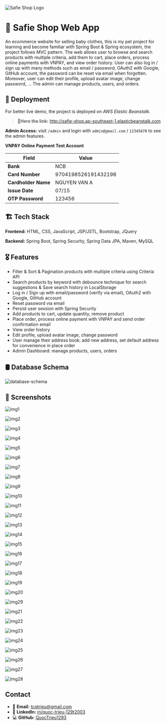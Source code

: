 ![Safie Shop Logo](https://github.com/QuocTrieu1293/host-image/blob/ac7e4a2e8432badd323a89a38c83b911b63888a0/Safie-Shop-SpringBoot-MVC/safie-logo.png)

# 🛒 Safie Shop Web App

An ecommerce website for selling baby clothes, this  is my pet project for learning and become familiar with Spring Boot & Spring ecosystem, the project follows MVC pattern. The web allows user to browse and search products with multiple criteria, add them to cart, place orders, process online payments with VNPAY, and view order history. User can also log in / sign up with many methods such as email / password, OAuth2 with Google, GitHub account, the password can be reset via email when forgotten. Moreover, user can edit their profile, upload avatar image, change password, ... The admin can manage products, users, and orders.

## 🚀 Deployment

For better live demo, the project is deployed on *AWS Elastic Beanstalk*.
> **🔗Here the link:** <http://safie-shop.ap-southeast-1.elasticbeanstalk.com>

**Admin Access:** visit `/admin` and login with `admin@gmail.com` / `12345678` to see the admin features.

**VNPAY Online Payment Test Account**

| Field               | Value               |
|---------------------|---------------------|
| **Bank**            | NCB                 |
| **Card Number**     | 9704198526191432198 |
| **Cardholder Name** | NGUYEN VAN A        |
| **Issue Date**      | 07/15               |
| **OTP Password**    | 123456              |

## 🏗️ Tech Stack

**Frontend:** HTML, CSS, JavaScript, JSP/JSTL, Bootstrap, JQuery

**Backend:** Spring Boot, Spring Security, Spring Data JPA, Maven, MySQL

## 🎖️ Features

- Filter & Sort & Pagination products with multiple criteria using Criteria API
- Search products by keyword with debounce technique for search suggestions & Save search history in LocalStorage
- Log in / Sign up with email/password (verify via email), OAuth2 with Google, GitHub account
- Reset password via email
- Persist user session with Spring Security
- Add products to cart, update quantity, remove product
- Place order, process online payment with VNPAY and send order confirmation email
- View order history
- Edit profile, upload avatar image, change password
- User manage their address book: add new address, set default address for convenience in place order
- Admin Dashboard: manage products, users, orders

## 🛢️ Database Schema

![database-schema](https://github.com/QuocTrieu1293/host-image/blob/3e299dfcb5edf56835965d41c3c9bc0cd405fe9f/Safie-Shop-SpringBoot-MVC/SafieShop-Schema.png)

## 📸 Screenshots

![img1](https://github.com/QuocTrieu1293/host-image/blob/ac7e4a2e8432badd323a89a38c83b911b63888a0/Safie-Shop-SpringBoot-MVC/img1.png)

![img2](https://github.com/QuocTrieu1293/host-image/blob/ac7e4a2e8432badd323a89a38c83b911b63888a0/Safie-Shop-SpringBoot-MVC/img2.png)

![img3](https://github.com/QuocTrieu1293/host-image/blob/ac7e4a2e8432badd323a89a38c83b911b63888a0/Safie-Shop-SpringBoot-MVC/img3.png)

![img4](https://github.com/QuocTrieu1293/host-image/blob/ac7e4a2e8432badd323a89a38c83b911b63888a0/Safie-Shop-SpringBoot-MVC/img4.png)

![img5](https://github.com/QuocTrieu1293/host-image/blob/ac7e4a2e8432badd323a89a38c83b911b63888a0/Safie-Shop-SpringBoot-MVC/img5.png)

![img6](https://github.com/QuocTrieu1293/host-image/blob/ac7e4a2e8432badd323a89a38c83b911b63888a0/Safie-Shop-SpringBoot-MVC/img6.png)

![img7](https://github.com/QuocTrieu1293/host-image/blob/ac7e4a2e8432badd323a89a38c83b911b63888a0/Safie-Shop-SpringBoot-MVC/img7.png)

![img8](https://github.com/QuocTrieu1293/host-image/blob/ac7e4a2e8432badd323a89a38c83b911b63888a0/Safie-Shop-SpringBoot-MVC/img8.png)

![img9](https://github.com/QuocTrieu1293/host-image/blob/ac7e4a2e8432badd323a89a38c83b911b63888a0/Safie-Shop-SpringBoot-MVC/img9.png)

![img10](https://github.com/QuocTrieu1293/host-image/blob/ac7e4a2e8432badd323a89a38c83b911b63888a0/Safie-Shop-SpringBoot-MVC/img10.png)

![img11](https://github.com/QuocTrieu1293/host-image/blob/ac7e4a2e8432badd323a89a38c83b911b63888a0/Safie-Shop-SpringBoot-MVC/img11.png)

![img12](https://github.com/QuocTrieu1293/host-image/blob/ac7e4a2e8432badd323a89a38c83b911b63888a0/Safie-Shop-SpringBoot-MVC/img12.png)

![img13](https://github.com/QuocTrieu1293/host-image/blob/ac7e4a2e8432badd323a89a38c83b911b63888a0/Safie-Shop-SpringBoot-MVC/img13.png)

![img14](https://github.com/QuocTrieu1293/host-image/blob/ac7e4a2e8432badd323a89a38c83b911b63888a0/Safie-Shop-SpringBoot-MVC/img14.png)

![img15](https://github.com/QuocTrieu1293/host-image/blob/ac7e4a2e8432badd323a89a38c83b911b63888a0/Safie-Shop-SpringBoot-MVC/img15.png)

![img16](https://github.com/QuocTrieu1293/host-image/blob/ac7e4a2e8432badd323a89a38c83b911b63888a0/Safie-Shop-SpringBoot-MVC/img16.png)

![img17](https://github.com/QuocTrieu1293/host-image/blob/ac7e4a2e8432badd323a89a38c83b911b63888a0/Safie-Shop-SpringBoot-MVC/img17.png)

![img18](https://github.com/QuocTrieu1293/host-image/blob/ac7e4a2e8432badd323a89a38c83b911b63888a0/Safie-Shop-SpringBoot-MVC/img18.png)

![img19](https://github.com/QuocTrieu1293/host-image/blob/ac7e4a2e8432badd323a89a38c83b911b63888a0/Safie-Shop-SpringBoot-MVC/img19.png)

![img20](https://github.com/QuocTrieu1293/host-image/blob/ac7e4a2e8432badd323a89a38c83b911b63888a0/Safie-Shop-SpringBoot-MVC/img20.png)

![img29](https://github.com/QuocTrieu1293/host-image/blob/6623b2a6be37da065376eee7f12af14bc8fb1c2d/Safie-Shop-SpringBoot-MVC/img29.png)

![img21](https://github.com/QuocTrieu1293/host-image/blob/ac7e4a2e8432badd323a89a38c83b911b63888a0/Safie-Shop-SpringBoot-MVC/img21.png)

![img22](https://github.com/QuocTrieu1293/host-image/blob/ac7e4a2e8432badd323a89a38c83b911b63888a0/Safie-Shop-SpringBoot-MVC/img22.png)

![img23](https://github.com/QuocTrieu1293/host-image/blob/ac7e4a2e8432badd323a89a38c83b911b63888a0/Safie-Shop-SpringBoot-MVC/img23.png)

![img24](https://github.com/QuocTrieu1293/host-image/blob/ac7e4a2e8432badd323a89a38c83b911b63888a0/Safie-Shop-SpringBoot-MVC/img24.png)

![img25](https://github.com/QuocTrieu1293/host-image/blob/ac7e4a2e8432badd323a89a38c83b911b63888a0/Safie-Shop-SpringBoot-MVC/img25.png)

![img26](https://github.com/QuocTrieu1293/host-image/blob/ac7e4a2e8432badd323a89a38c83b911b63888a0/Safie-Shop-SpringBoot-MVC/img26.png)

![img27](https://github.com/QuocTrieu1293/host-image/blob/ac7e4a2e8432badd323a89a38c83b911b63888a0/Safie-Shop-SpringBoot-MVC/img27.png)

![img28](https://github.com/QuocTrieu1293/host-image/blob/ac7e4a2e8432badd323a89a38c83b911b63888a0/Safie-Shop-SpringBoot-MVC/img28.png)

## Contact

- 📩 **Email:** <tcqtrieu@gmail.com>
- 🔗 **LinkedIn:** [in/quoc-trieu-129t2003](https://www.linkedin.com/in/quoc-trieu-129t2003/)
- 💻 **GitHub:** [QuocTrieu1293](https://github.com/QuocTrieu1293)
